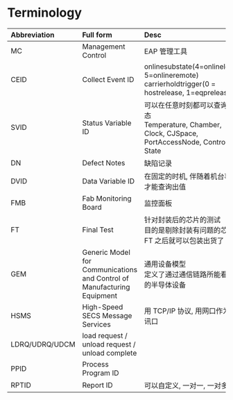 # Terminology

| Abbreviation   | Full form                                                               | Desc                                                                                                  |
| :------------- | :---------------------------------------------------------------------- | :---------------------------------------------------------------------------------------------------- |
| MC             | Management Control                                                      | EAP 管理工具                                                                                          |
| CEID           | Collect Event ID                                                        | onlinesubstate(4=onlinelocal, 5=onlineremote) <br/> carrierholdtrigger(0 = hostrelease, 1=eqprelease) |
| SVID           | Status Variable ID                                                      | 可以在任意时刻都可以查询状态 <br> Temperature, Chamber, Clock, CJSpace, PortAccessNode, Control State |
| DN             | Defect Notes                                                            | 缺陷记录                                                                                              |
| DVID           | Data Variable ID                                                        | 在固定的时机, 伴随着机台事件才能查询出值                                                              |
| FMB            | Fab Monitoring Board                                                    | 监控面板                                                                                              |
| FT             | Final Test                                                              | 针对封装后的芯片的测试 <br/> 目的是剔除封装有问题的芯片, FT 之后就可以包装出货了                      |
| GEM            | Generic Model for Communications and Control of Manufacturing Equipment | 通用设备模型 <br/> 定义了通过通信链路所能看到的半导体设备                                             |
| HSMS           | High-Speed SECS Message Services                                        | 用 TCP/IP 协议, 用网口作为通讯口                                                                      |
| LDRQ/UDRQ/UDCM | load request / unload request / unload complete                         |                                                                                                       |
| PPID           | Process Program ID                                                      |                                                                                                       |
| RPTID          | Report ID                                                               | 可以自定义, 一对一, 一对多                                                                            |
